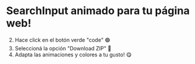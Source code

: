 # SearchInput animado para tu página web!
2. Hace click en el botón verde "code" 🟢
3. Seleccioná la opción "Download ZIP" 📁
4. Adapta las animaciones y colores a tu gusto! 😋

